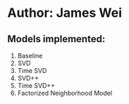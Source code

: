 # Author: James Wei

## Models implemented:
1. Baseline
2. SVD
3. Time SVD
4. SVD++
5. Time SVD++
6. Factorized Neighborhood Model
